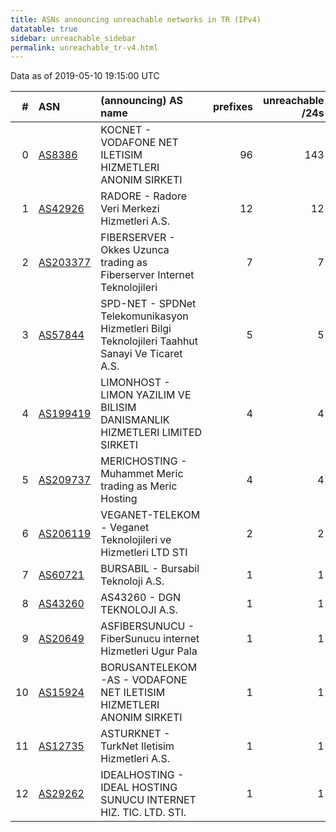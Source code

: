 ```yaml
---
title: ASNs announcing unreachable networks in TR (IPv4)
datatable: true
sidebar: unreachable_sidebar
permalink: unreachable_tr-v4.html
---
```


Data as of 2019-05-10 19:15:00 UTC


<div class="datatable-begin"></div>

|   # | ASN                                      | (announcing) AS name                                                                            |   prefixes |   unreachable /24s |
|----:|:-----------------------------------------|:------------------------------------------------------------------------------------------------|-----------:|-------------------:|
|   0 | [AS8386](unreachable_AS8386-v4.html)     | KOCNET - VODAFONE NET ILETISIM HIZMETLERI ANONIM SIRKETI                                        |         96 |                143 |
|   1 | [AS42926](unreachable_AS42926-v4.html)   | RADORE - Radore Veri Merkezi Hizmetleri A.S.                                                    |         12 |                 12 |
|   2 | [AS203377](unreachable_AS203377-v4.html) | FIBERSERVER - Okkes Uzunca trading as Fiberserver Internet Teknolojileri                        |          7 |                  7 |
|   3 | [AS57844](unreachable_AS57844-v4.html)   | SPD-NET - SPDNet Telekomunikasyon Hizmetleri Bilgi Teknolojileri Taahhut Sanayi Ve Ticaret A.S. |          5 |                  5 |
|   4 | [AS199419](unreachable_AS199419-v4.html) | LIMONHOST - LIMON YAZILIM VE BILISIM DANISMANLIK HIZMETLERI LIMITED SIRKETI                     |          4 |                  4 |
|   5 | [AS209737](unreachable_AS209737-v4.html) | MERICHOSTING - Muhammet Meric trading as Meric Hosting                                          |          4 |                  4 |
|   6 | [AS206119](unreachable_AS206119-v4.html) | VEGANET-TELEKOM - Veganet Teknolojileri ve Hizmetleri LTD STI                                   |          2 |                  2 |
|   7 | [AS60721](unreachable_AS60721-v4.html)   | BURSABIL - Bursabil Teknoloji A.S.                                                              |          1 |                  1 |
|   8 | [AS43260](unreachable_AS43260-v4.html)   | AS43260 - DGN TEKNOLOJI A.S.                                                                    |          1 |                  1 |
|   9 | [AS20649](unreachable_AS20649-v4.html)   | ASFIBERSUNUCU - FiberSunucu internet Hizmetleri Ugur Pala                                       |          1 |                  1 |
|  10 | [AS15924](unreachable_AS15924-v4.html)   | BORUSANTELEKOM-AS - VODAFONE NET ILETISIM HIZMETLERI ANONIM SIRKETI                             |          1 |                  1 |
|  11 | [AS12735](unreachable_AS12735-v4.html)   | ASTURKNET - TurkNet Iletisim Hizmetleri A.S.                                                    |          1 |                  1 |
|  12 | [AS29262](unreachable_AS29262-v4.html)   | IDEALHOSTING - IDEAL HOSTING SUNUCU INTERNET HIZ. TIC. LTD. STI.                                |          1 |                  1 |

<div class="datatable-end"></div>